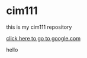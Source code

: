 # cim111

this is my cim111 repository

[click here to go to google.com](http://wwww.google.com)

hello
